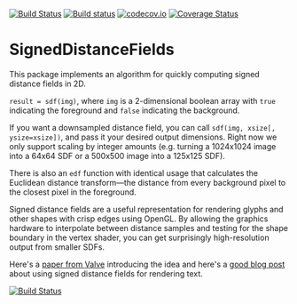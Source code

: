 [![Build Status](https://travis-ci.org/JuliaGraphics/SignedDistanceFields.jl.svg?branch=master)](https://travis-ci.org/JuliaGraphics/SignedDistanceFields.jl)
[![Build status](https://ci.appveyor.com/api/projects/status/ans0khpf1j3hktrs/branch/master?svg=true)](https://ci.appveyor.com/project/SimonDanisch/signeddistancefields-jl/branch/master)
[![codecov.io](http://codecov.io/github/JuliaGraphics/SignedDistanceFields.jl/coverage.svg?branch=master)](http://codecov.io/github/JuliaGraphics/SignedDistanceFields.jl?branch=master)
[![Coverage Status](https://coveralls.io/repos/JuliaGraphics/SignedDistanceFields.jl/badge.svg?branch=master&service=github)](https://coveralls.io/github/JuliaGraphics/SignedDistanceFields.jl?branch=master)

# SignedDistanceFields

This package implements an algorithm for quickly computing signed distance fields in 2D.

`result = sdf(img)`, where `img` is a 2-dimensional boolean array with `true` indicating the foreground and `false` indicating the background.

If you want a downsampled distance field, you can call `sdf(img, xsize[, ysize=xsize])`, and pass it your desired output dimensions. Right now we only support scaling by integer amounts (e.g. turning a 1024x1024 image into a 64x64 SDF or a 500x500 image into a 125x125 SDF).

There is also an `edf` function with identical usage that calculates the Euclidean distance transform—the distance from every background pixel to the closest pixel in the foreground.

Signed distance fields are a useful representation for rendering glyphs and other shapes with crisp edges using OpenGL. By allowing the graphics hardware to interpolate between distance samples and testing for the shape boundary in the vertex shader, you can get surprisingly high-resolution output from smaller SDFs.

Here's a [paper from Valve](http://www.valvesoftware.com/publications/2007/SIGGRAPH2007_AlphaTestedMagnification.pdf) introducing the idea and here's a [good blog post](https://www.mapbox.com/blog/text-signed-distance-fields/) about using signed distance fields for rendering text.

[![Build Status](https://travis-ci.org/yurivish/SignedDistanceFields.jl.svg?branch=master)](https://travis-ci.org/yurivish/SignedDistanceFields.jl)
